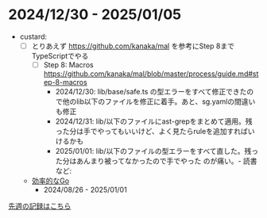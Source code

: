 # 2024/12/30 - 2025/01/05

- custard:
    - [ ] とりあえず <https://github.com/kanaka/mal> を参考にStep 8までTypeScriptでやる
        - [ ] Step 8: Macros <https://github.com/kanaka/mal/blob/master/process/guide.md#step-8-macros>
            - 2024/12/30: lib/base/safe.ts の型エラーをすべて修正できたので他のlib以下のファイルを修正に着手。あと、sg.yamlの間違いも修正
            - 2024/12/31: lib/以下のファイルにast-grepをまとめて適用。残った分は手でやってもいいけど、よく見たらruleを追加すればいけるかも
            - 2025/01/01: lib/以下のファイルの型エラーをすべて直した。残った分はあんまり被ってなかったので手でやった
のが痛い。- 読書など:
    - [効率的なGo](https://www.oreilly.co.jp//books/9784814400539/)
        - 2024/08/26 - 2025/01/01

[先週の記録はこちら](https://github.com/igrep/daily-commits/blob/f9eb88cd61c4d011325cda54ab351095888b82ac/yesterday.md)
